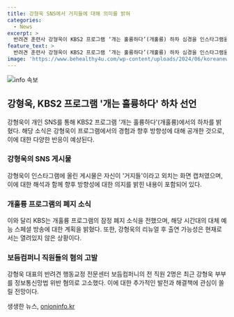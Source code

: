 ```yaml
---
title: 강형욱 SNS에서 거지들에 대해 의미를 밝혀
categories:
  - News
excerpt: >
  반려견 훈련사 강형욱이 KBS2 프로그램 ‘개는 훌륭하다’(개훌륭) 하차 심경을 인스타그램을 통해 밝혔다. 그는 세나개(세상에 나쁜 개는 없다)를 할 때는 내가 곧 세나개였고, 개훌륭(개는 훌륭하다)을 할 때 나는 곧 개훌륭이였다며 앞으로 어떤 프로그램을 할지는 모르겠지만 그때는 그것이 나이고 또한 최선을 다해서 촬영하겠다고 전했다. KBS는 해당 프로그램을 리뉴얼할 예정이며, 강형욱의 출연은 고려하지 않는다고 밝혔다. 이에 대표로 있는 반려견 행동교정 전문센터 보듬컴퍼니의 전 직원 2명은 강형욱 부부를 정보통신망법 위반 혐의로 고소했다.
feature_text: >
  반려견 훈련사 강형욱이 KBS2 프로그램 ‘개는 훌륭하다’(개훌륭) 하차 심경을 인스타그램을 통해 밝혔다. 그는 세나개(세상에 나쁜 개는 없다)를 할 때는 내가 곧 세나개였고, 개훌륭(개는 훌륭하다)을 할 때 나는 곧 개훌륭이였다며 앞으로 어떤 프로그램을 할지는 모르겠지만 그때는 그것이 나이고 또한 최선을 다해서 촬영하겠다고 전했다. KBS는 해당 프로그램을 리뉴얼할 예정이며, 강형욱의 출연은 고려하지 않는다고 밝혔다. 이에 대표로 있는 반려견 행동교정 전문센터 보듬컴퍼니의 전 직원 2명은 강형욱 부부를 정보통신망법 위반 혐의로 고소했다.
image: 'https://www.behealthy4u.com/wp-content/uploads/2024/06/koreanews.jpg'
---
```


<p><img src="https://www.behealthy4u.com/wp-content/uploads/2024/06/koreanews.jpg" alt="info 속보" /></p>

<h2 data-ke-size="size26">강형욱, KBS2 프로그램 '개는 훌륭하다' 하차 선언</h2>

<p data-ke-size="size16">강형욱이 개인 SNS를 통해 KBS2 프로그램 '개는 훌륭하다'(개훌륭)에서의 하차를 밝혔다. 해당 소식은 강형욱이 프로그램에서의 경험과 향후 방향성에 대해 공개한 것으로, 이에 대한 다양한 반응이 예상된다.</p>

<h3>강형욱의 SNS 게시물</h3>

<p data-ke-size="size16">강형욱이 인스타그램에 올린 게시물은 자신이 '거지들'이라고 외치는 화면 캡처였으며, 이에 대한 해석과 함께 향후 방향성에 대한 의지를 밝힌 내용이 포함되어 있다.</p>

<h3>개훌륭 프로그램의 폐지 소식</h3>

<p data-ke-size="size16">이와 달리 KBS는 개훌륭 프로그램의 잠정 폐지 소식을 전했으며, 해당 시간대의 대체 예능 스페셜 방송에 대한 계획을 밝혔다. 또한, 강형욱의 리뉴얼 후 출연 가능성은 현재로서는 열려있지 않은 상황이다.</p>

<h3>보듬컴퍼니 직원들의 혐의 고발</h3>

<p data-ke-size="size16">강형욱 대표의 반려견 행동교정 전문센터 보듬컴퍼니의 전 직원 2명은 최근 강형욱 부부를 정보통신망법 위반 혐의로 고소했다. 이에 대한 추가적인 발전과 해결책에 관심이 쏠릴 전망이다.</p>
생생한 뉴스, <a href="https://onioninfo.kr" rel="dofollow">onioninfo.kr</a>


